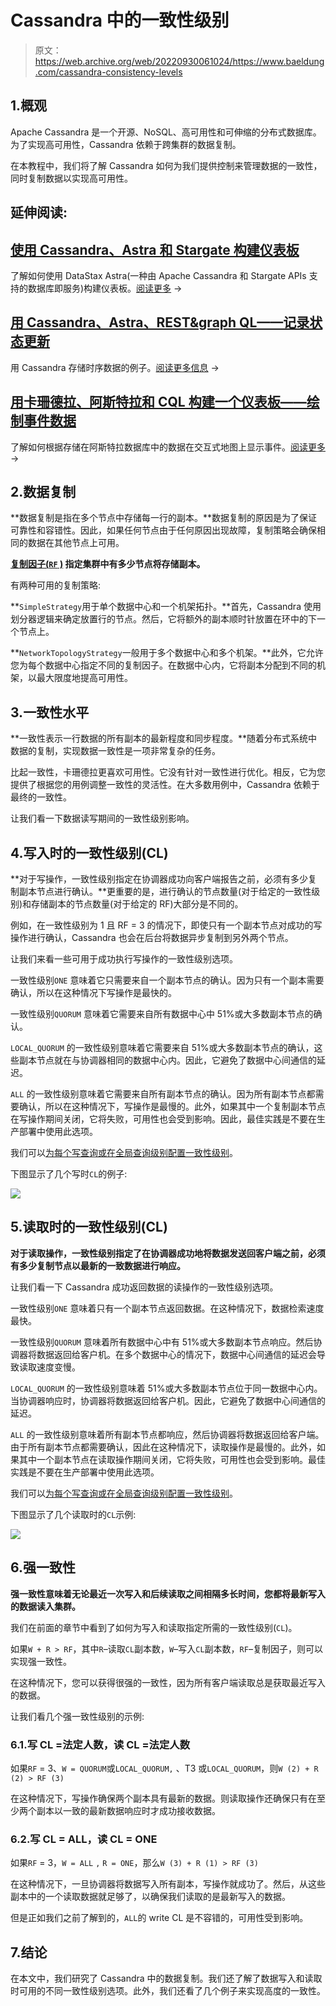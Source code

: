 # Cassandra 中的一致性级别

> 原文：<https://web.archive.org/web/20220930061024/https://www.baeldung.com/cassandra-consistency-levels>

## 1.概观

Apache Cassandra 是一个开源、NoSQL、高可用性和可伸缩的分布式数据库。为了实现高可用性，Cassandra 依赖于跨集群的数据复制。

在本教程中，我们将了解 Cassandra 如何为我们提供控制来管理数据的一致性，同时复制数据以实现高可用性。

## 延伸阅读:

## [使用 Cassandra、Astra 和 Stargate 构建仪表板](/web/20220529020201/https://www.baeldung.com/cassandra-astra-stargate-dashboard)

了解如何使用 DataStax Astra(一种由 Apache Cassandra 和 Stargate APIs 支持的数据库即服务)构建仪表板。[阅读更多](/web/20220529020201/https://www.baeldung.com/cassandra-astra-stargate-dashboard) →

## [用 Cassandra、Astra、REST&graph QL——记录状态更新](/web/20220529020201/https://www.baeldung.com/cassandra-astra-rest-dashboard-updates)

用 Cassandra 存储时序数据的例子。[阅读更多信息](/web/20220529020201/https://www.baeldung.com/cassandra-astra-rest-dashboard-updates) →

## [用卡珊德拉、阿斯特拉和 CQL 构建一个仪表板——绘制事件数据](/web/20220529020201/https://www.baeldung.com/cassandra-astra-rest-dashboard-map)

了解如何根据存储在阿斯特拉数据库中的数据在交互式地图上显示事件。[阅读更多](/web/20220529020201/https://www.baeldung.com/cassandra-astra-rest-dashboard-map) →

## 2.数据复制

**数据复制是指在多个节点中存储每一行的副本。**数据复制的原因是为了保证可靠性和容错性。因此，如果任何节点由于任何原因出现故障，复制策略会确保相同的数据在其他节点上可用。

**[复制因子(`RF` )](https://web.archive.org/web/20220529020201/https://docs.apigee.com/private-cloud/v4.17.09/about-cassandra-replication-factor-and-consistency-level) 指定集群中有多少节点将存储副本。**

有两种可用的复制策略:

**`SimpleStrategy`用于单个数据中心和一个机架拓扑。**首先，Cassandra 使用划分器逻辑来确定放置行的节点。然后，它将额外的副本顺时针放置在环中的下一个节点上。

**`NetworkTopologyStrategy`一般用于多个数据中心和多个机架。**此外，它允许您为每个数据中心指定不同的复制因子。在数据中心内，它将副本分配到不同的机架，以最大限度地提高可用性。

## 3.一致性水平

**一致性表示一行数据的所有副本的最新程度和同步程度。**随着分布式系统中数据的复制，实现数据一致性是一项非常复杂的任务。

比起一致性，卡珊德拉更喜欢可用性。它没有针对一致性进行优化。相反，它为您提供了根据您的用例调整一致性的灵活性。在大多数用例中，Cassandra 依赖于最终的一致性。

让我们看一下数据读写期间的一致性级别影响。

## 4.写入时的一致性级别(CL)

**对于写操作，一致性级别指定在协调器成功向客户端报告之前，必须有多少复制副本节点进行确认。**更重要的是，进行确认的节点数量(对于给定的一致性级别)和存储副本的节点数量(对于给定的 RF)大部分是不同的。

例如，在一致性级别为 1 且 RF = 3 的情况下，即使只有一个副本节点对成功的写操作进行确认，Cassandra 也会在后台将数据异步复制到另外两个节点。

让我们来看一些可用于成功执行写操作的一致性级别选项。

一致性级别`ONE` 意味着它只需要来自一个副本节点的确认。因为只有一个副本需要确认，所以在这种情况下写操作是最快的。

一致性级别`QUORUM` 意味着它需要来自所有数据中心中 51%或大多数副本节点的确认。

`LOCAL_QUORUM` 的一致性级别意味着它需要来自 51%或大多数副本节点的确认，这些副本节点就在与协调器相同的数据中心内。因此，它避免了数据中心间通信的延迟。

`ALL` 的一致性级别意味着它需要来自所有副本节点的确认。因为所有副本节点都需要确认，所以在这种情况下，写操作是最慢的。此外，如果其中一个复制副本节点在写操作期间关闭，它将失败，可用性也会受到影响。因此，最佳实践是不要在生产部署中使用此选项。

我们可以[为每个写查询或在全局查询级别配置一致性级别](https://web.archive.org/web/20220529020201/https://docs.datastax.com/en/cassandra-oss/3.x/cassandra/dml/dmlConfigConsistency.html)。

下图显示了几个写时`CL`的例子:

[![](img/2248e3992ac829cac9ba6bc0b4fd3e10.png)](/web/20220529020201/https://www.baeldung.com/wp-content/uploads/2021/09/CassandraConsistency1.png)

## 5.读取时的一致性级别(CL)

**对于读取操作，一致性级别指定了在协调器成功地将数据发送回客户端之前，必须有多少复制节点以最新的一致数据进行响应。**

让我们看一下 Cassandra 成功返回数据的读操作的一致性级别选项。

一致性级别`ONE` 意味着只有一个副本节点返回数据。在这种情况下，数据检索速度最快。

一致性级别`QUORUM` 意味着所有数据中心中有 51%或大多数副本节点响应。然后协调器将数据返回给客户机。在多个数据中心的情况下，数据中心间通信的延迟会导致读取速度变慢。

`LOCAL_QUORUM` 的一致性级别意味着 51%或大多数副本节点位于同一数据中心内。当协调器响应时，协调器将数据返回给客户机。因此，它避免了数据中心间通信的延迟。

`ALL` 的一致性级别意味着所有副本节点都响应，然后协调器将数据返回给客户端。由于所有副本节点都需要确认，因此在这种情况下，读取操作是最慢的。此外，如果其中一个副本节点在读取操作期间关闭，它将失败，可用性也会受到影响。最佳实践是不要在生产部署中使用此选项。

我们可以[为每个写查询或在全局查询级别配置一致性级别](https://web.archive.org/web/20220529020201/https://docs.datastax.com/en/cassandra-oss/3.x/cassandra/dml/dmlConfigConsistency.html)。

下图显示了几个读取时的`CL`示例:

[![](img/1da85b0a6d26a4226441b136e5ae0388.png)](/web/20220529020201/https://www.baeldung.com/wp-content/uploads/2021/09/CassandraConsistency2.png)

## 6.强一致性

**强一致性意味着无论最近一次写入和后续读取之间相隔多长时间，您都将最新写入的数据读入集群。**

我们在前面的章节中看到了如何为写入和读取指定所需的一致性级别(`CL`)。

如果`W + R > RF`，其中`R`–读取`CL`副本数，`W`–写入`CL`副本数，`RF`–复制因子，则可以实现强一致性。

在这种情况下，您可以获得很强的一致性，因为所有客户端读取总是获取最近写入的数据。

让我们看几个强一致性级别的示例:

### 6.1.写 CL =法定人数，读 CL =法定人数

如果`RF` = 3、`W = QUORUM`或`LOCAL_QUORUM,` 、T3 或`LOCAL_QUORUM`，则`W (2) + R (2) > RF (3)`

在这种情况下，写操作确保两个副本具有最新的数据。则读取操作还确保只有在至少两个副本以一致的最新数据响应时才成功接收数据。

### 6.2.写 CL = ALL，读 CL = ONE

如果`RF` = 3，`W = ALL` `,` `R = ONE`，那么`W (3) + R (1) > RF (3)`

在这种情况下，一旦协调器将数据写入所有副本，写操作就成功了。然后，从这些副本中的一个读取数据就足够了，以确保我们读取的是最新写入的数据。

但是正如我们之前了解到的，`ALL`的 write CL 是不容错的，可用性受到影响。

## 7.结论

在本文中，我们研究了 Cassandra 中的数据复制。我们还了解了数据写入和读取时可用的不同一致性级别选项。此外，我们还看了几个例子来实现高度的一致性。